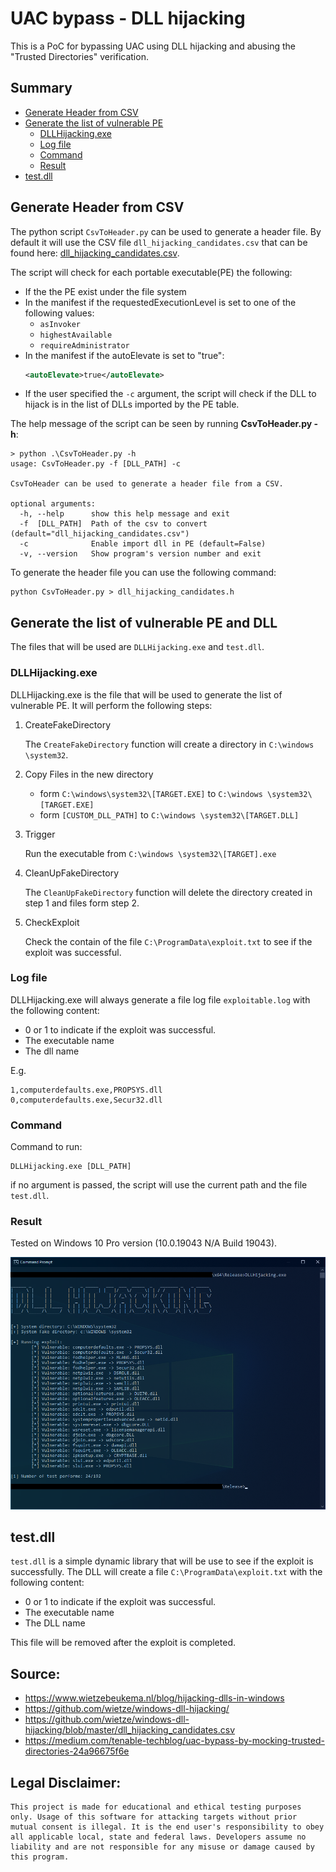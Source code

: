 # UAC bypass - DLL hijacking 

This is a PoC for bypassing UAC using DLL hijacking and abusing the "Trusted Directories" verification. 

## Summary

- [Generate Header from CSV](#generate-header-from-csv)
- [Generate the list of vulnerable PE](#generate-the-list-of-vulnerable-pe)
    - [DLLHijacking.exe](#dllhijackingexe)
    - [Log file](#log-file)
    - [Command](#command)
    - [Result](#result)
- [test.dll](#testdll)

## Generate Header from CSV

The python script `CsvToHeader.py` can be used to generate a header file. By default it will use the CSV file `dll_hijacking_candidates.csv` that can be found here: [dll_hijacking_candidates.csv](https://raw.githubusercontent.com/wietze/windows-dll-hijacking/master/dll_hijacking_candidates.csv).

The script will check for each portable executable(PE) the following:
- If the the PE exist under the file system
- In the manifest if the requestedExecutionLevel is set to one of the following values: 
  - `asInvoker`
  - `highestAvailable` 
  - `requireAdministrator`
- In the manifest if the autoElevate is set to "true":
    ```xml
    <autoElevate>true</autoElevate>
    ```
- If the user specified the `-c` argument, the script will check if the DLL to hijack is in the list of DLLs imported by the PE table.

The help message of the script can be seen by running **CsvToHeader.py -h**:

```
> python .\CsvToHeader.py -h
usage: CsvToHeader.py -f [DLL_PATH] -c

CsvToHeader can be used to generate a header file from a CSV.

optional arguments:
  -h, --help      show this help message and exit
  -f  [DLL_PATH]  Path of the csv to convert (default="dll_hijacking_candidates.csv")
  -c              Enable import dll in PE (default=False)
  -v, --version   Show program's version number and exit
```

To generate the header file you can use the following command:

    python CsvToHeader.py > dll_hijacking_candidates.h


## Generate the list of vulnerable PE and DLL

The files that will be used are `DLLHijacking.exe` and `test.dll`.

### DLLHijacking.exe

DLLHijacking.exe is the file that will be used to generate the list of vulnerable PE.
It will perform the following steps:
1. CreateFakeDirectory 
   
    The `CreateFakeDirectory` function will create a directory in `C:\windows \system32`.

2. Copy Files in the new directory
     - form `C:\windows\system32\[TARGET.EXE]` to `C:\windows \system32\[TARGET.EXE]`
     - form `[CUSTOM_DLL_PATH]` to `C:\windows \system32\[TARGET.DLL]`
3. Trigger
   
   Run the executable from `C:\windows \system32\[TARGET].exe`

4. CleanUpFakeDirectory

    The `CleanUpFakeDirectory` function will delete the directory created in step 1 and files form step 2.
5. CheckExploit

    Check the contain of the file `C:\ProgramData\exploit.txt` to see if the exploit was successful.

### Log file

DLLHijacking.exe will always generate a file log file `exploitable.log` with the following content:
- 0 or 1 to indicate if the exploit was successful.
- The executable name
- The dll name
  
E.g.
```
1,computerdefaults.exe,PROPSYS.dll
0,computerdefaults.exe,Secur32.dll
```

### Command

Command to run:

    DLLHijacking.exe [DLL_PATH]

if no argument is passed, the script will use the current path and the file `test.dll`.

### Result

Tested on Windows 10 Pro version (10.0.19043 N/A Build 19043).

![ExploitResult](ExploitResult.png)

## test.dll

`test.dll` is a simple dynamic library that will be use to see if the exploit is successfully.
The DLL will create a file `C:\ProgramData\exploit.txt` with the following content:
- 0 or 1 to indicate if the exploit was successful.
- The executable name
- The DLL name

This file will be removed after the exploit is completed.


## Source:

- https://www.wietzebeukema.nl/blog/hijacking-dlls-in-windows
- https://github.com/wietze/windows-dll-hijacking/
- https://github.com/wietze/windows-dll-hijacking/blob/master/dll_hijacking_candidates.csv
- https://medium.com/tenable-techblog/uac-bypass-by-mocking-trusted-directories-24a96675f6e


## Legal Disclaimer:

    This project is made for educational and ethical testing purposes only. Usage of this software for attacking targets without prior mutual consent is illegal. It is the end user's responsibility to obey all applicable local, state and federal laws. Developers assume no liability and are not responsible for any misuse or damage caused by this program.